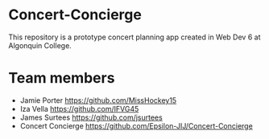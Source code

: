 # Concert-Concierge

This repository is a prototype concert planning app created in Web Dev 6 at Algonquin College.

# Team members

- Jamie Porter <https://github.com/MissHockey15>
- Iza Vella <https://github.com/IFVG45>
- James Surtees <https://github.com/jsurtees>
- Concert Concierge <https://github.com/Epsilon-JIJ/Concert-Concierge>
